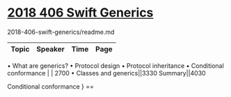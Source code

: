 

# [2018 406 Swift Generics](https://developer.apple.com/videos/play/wwdc2018/406/)

2018-406-swift-generics/readme.md



Topic|Speaker|Time|Page
---|---|---|--
• What are generics?
• Protocol design
• Protocol inheritance
• Conditional conformance | | 2700
• Classes and generics||3330
Summary||4030




Conditional conformance } ==